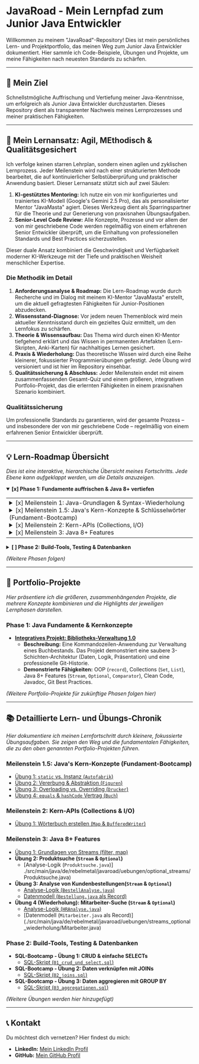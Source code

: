 # JavaRoad - Mein Lernpfad zum Junior Java Entwickler

Willkommen zu meinem "JavaRoad"-Repository! Dies ist mein persönliches Lern- und Projektportfolio, das meinen Weg zum Junior Java Entwickler dokumentiert. Hier sammle ich Code-Beispiele, Übungen und Projekte, um meine Fähigkeiten nach neuesten Standards zu schärfen.

---

## 🎯 Mein Ziel

Schnellstmögliche Auffrischung und Vertiefung meiner Java-Kenntnisse, um erfolgreich als Junior Java Entwickler durchzustarten. Dieses Repository dient als transparenter Nachweis meines Lernprozesses und meiner praktischen Fähigkeiten.

---


## 🧭 Mein Lernansatz: Agil, MEthodisch & Qualitätsgesichert


Ich verfolge keinen starren Lehrplan, sondern einen agilen und zyklischen Lernprozess. Jeder Meilenstein wird nach einer strukturierten Methode bearbeitet, die auf kontinuierlicher Selbstüberprüfung und praktischer Anwendung basiert. Dieser Lernansatz stützt sich auf zwei Säulen:

1.  **KI-gestütztes Mentoring:** Ich nutze ein von mir konfiguriertes und trainiertes KI-Modell (Google's Gemini 2.5 Pro), das als personalisierter Mentor "JavaMasta" agiert. Dieses Werkzeug dient als Sparringspartner für die Theorie und zur Generierung von praxisnahen Übungsaufgaben.
2.  **Senior-Level Code Review:** Alle Konzepte, Prozesse und vor allem der von mir geschriebene Code werden regelmäßig von einem erfahrenen Senior Entwickler überprüft, um die Einhaltung von professionellen Standards und Best Practices sicherzustellen.

Dieser duale Ansatz kombiniert die Geschwindigkeit und Verfügbarkeit moderner KI-Werkzeuge mit der Tiefe und praktischen Weisheit menschlicher Expertise.

### Die Methodik im Detail

1.  **Anforderungsanalyse & Roadmap:** Die Lern-Roadmap wurde durch Recherche und im Dialog mit meinem KI-Mentor "JavaMasta" erstellt, um die aktuell gefragtesten Fähigkeiten für Junior-Positionen abzudecken.
2.  **Wissensstand-Diagnose:** Vor jedem neuen Themenblock wird mein aktueller Kenntnisstand durch ein gezieltes Quiz ermittelt, um den Lernfokus zu schärfen.
3.  **Theorie & Wissensaufbau:** Das Thema wird durch einen KI-Mentor tiefgehend erklärt und das Wissen in permanenten Artefakten (Lern-Skripten, Anki-Karten) für nachhaltiges Lernen gesichert.
4.  **Praxis & Wiederholung:** Das theoretische Wissen wird durch eine Reihe kleinerer, fokussierter Programmierübungen gefestigt. Jede Übung wird versioniert und ist hier im Repository einsehbar.
5.  **Qualitätssicherung & Abschluss:** Jeder Meilenstein endet mit einem zusammenfassenden Gesamt-Quiz und einem größeren, integrativen Portfolio-Projekt, das die erlernten Fähigkeiten in einem praxisnahen Szenario kombiniert.

### Qualitätssicherung
Um professionelle Standards zu garantieren, wird der gesamte Prozess – und insbesondere der von mir geschriebene Code – regelmäßig von einem erfahrenen Senior Entwickler überprüft.

---

## 💡 Lern-Roadmap Übersicht

*Dies ist eine interaktive, hierarchische Übersicht meines Fortschritts. Jede Ebene kann aufgeklappt werden, um die Details anzuzeigen.*

<details open>
<summary><b> [x] Phase 1: Fundamente auffrischen & Java 8+ vertiefen</b></summary>
<table>
<tr>
<td>

<details>
<summary>     [x] Meilenstein 1: Java-Grundlagen & Syntax-Wiederholung</summary>
<br>

- [x] Thema: JVM & Java-Ökosystem
- [x] Thema: Grundlegende Syntax

</details>
<details>
<summary>     [x] Meilenstein 1.5: Java's Kern-Konzepte & Schlüsselwörter (Fundament-Bootcamp)</summary>
<br>

- [x] Thema: `static` vs. Instanz
- [x] Thema: Zugriffsmodifikatoren
- [x] Thema: Konstruktoren, `this` und `super`
- [x] Thema: `final`
- [x] Thema: Die `Object`-Klasse (`equals`, `hashCode`, `toString`)
- [x] Thema: `abstract class` vs. `interface`
- [x] Thema: Methoden-Überladung vs. -Überschreidung

</details>
<details>
<summary>     [x] Meilenstein 2: Kern-APIs (Collections, I/O)</summary>
<br>

- [x] Thema: Das Java Collections Framework
- [x] Thema: Einfache Dateiein- und -ausgabe

</details>
<details>
<summary>     [x] Meilenstein 3: Java 8+ Features</summary>
<br>

- [x] Thema: Lambdas & Funktionale Interfaces
- [x] Thema: Die Java Stream API
- [x] Thema: Der `Optional<T>`-Typ

</details>

</td>
</tr>
</table>
</details>

<details>
<summary><b> [ ] Phase 2: Build-Tools, Testing & Datenbanken</b></summary>
<table>
<tr>
<td>

- [x] Meilenstein: Maven/Gradle
- [x] Meilenstein: JUnit 5 & Mockito
- [x] Meilenstein: Grundlagen der Integrationstests
- [x] Meilenstein: SQL-Grundlagen & JDBC
- [x] **SQL-Bootcamp:** Praxis-Training für SQL mit DBeaver & H2

</td>
</tr>
</table>
</details>

*(Weitere Phasen folgen)*

---

## 🚀 Portfolio-Projekte

*Hier präsentiere ich die größeren, zusammenhängenden Projekte, die mehrere Konzepte kombinieren und die Highlights der jeweiligen Lernphasen darstellen.*

### Phase 1: Java Fundamente & Kernkonzepte
- **[Integratives Projekt: Bibliotheks-Verwaltung 1.0](src/main/java/de/rebelmetal/javaroad/portfolioprojekt/)**
  - **Beschreibung:** Eine Kommandozeilen-Anwendung zur Verwaltung eines Buchbestands. Das Projekt demonstriert eine saubere 3-Schichten-Architektur (Daten, Logik, Präsentation) und eine professionelle Git-Historie.
  - **Demonstrierte Fähigkeiten:** OOP (`record`), Collections (`Set`, `List`), Java 8+ Features (`Stream`, `Optional`, `Comparator`), Clean Code, Javadoc, Git Best Practices.

*(Weitere Portfolio-Projekte für zukünftige Phasen folgen hier)*

---

## 📚 Detaillierte Lern- und Übungs-Chronik

*Hier dokumentiere ich meinen Lernfortschritt durch kleinere, fokussierte Übungsaufgaben. Sie zeigen den Weg und die fundamentalen Fähigkeiten, die zu den oben genannten Portfolio-Projekten führen.*

### Meilenstein 1.5: Java's Kern-Konzepte (Fundament-Bootcamp)
- [Übung 1: `static` vs. Instanz (`Autofabrik`)](./src/main/java/de/rebelmetal/javaroad/bootcamp/statics/Autofabrik.java)
- [Übung 2: Vererbung & Abstraktion (`Figuren`)](./src/main/java/de/rebelmetal/javaroad/bootcamp/vererbung/)
- [Übung 3: Overloading vs. Overriding (`Drucker`)](./src/main/java/de/rebelmetal/javaroad/bootcamp/overloading_vs_overriding/)
- [Übung 4: `equals` & `hashCode` Vertrag (`Buch`)](./src/main/java/de/rebelmetal/javaroad/bootcamp/equals_hashcode/)

### Meilenstein 2: Kern-APIs (Collections & I/O)
- [Übung 1: Wörterbuch erstellen (`Map` & `BufferedWriter`)](./src/main/java/de/rebelmetal/javaroad/uebungen/collections_io/WoerterbuchManager.java)

### Meilenstein 3: Java 8+ Features
- [Übung 1: Grundlagen von Streams (filter, map)](./src/main/java/de/rebelmetal/javaroad/uebungen/streams_lambdas/Datenverarbeitung.java)
- **Übung 2: Produktsuche (`Stream` & `Optional`)**
  - [Analyse-Logik (`Produktsuche.java`)] ./src/main/java/de/rebelmetal/javaroad/uebungen/optional_streams/Produktsuche.java)
- **Übung 3: Analyse von Kundenbestellungen(`Stream` & `Optional`)**
  - [Analyse-Logik (`BestellAnalyse.java`)](./src/main/java/de/rebelmetal/javaroad/uebungen/streams_optional_vertiefung/BestellAnalyse.java)
  - [Datenmodell (`Bestellung.java` als Record)](./src/main/java/de/rebelmetal/javaroad/uebungen/streams_optional_vertiefung/Bestellung.java)
- **Übung 4 (Wiederholung): Mitarbeiter-Suche (`Stream` & `Optional`)**
  - [Analyse-Logik (`HRAnalyse.java`)](./src/main/java/de/rebelmetal/javaroad/uebungen/streams_optional_wiederholung/HRAnalyse.java)
  - [Datenmodell (`Mitarbeiter.java` als Record)] (./src/main/java/de/rebelmetal/javaroad/uebungen/streams_optional_wiederholung/Mitarbeiter.java)

### Phase 2: Build-Tools, Testing & Datenbanken
- **SQL-Bootcamp - Übung 1: CRUD & einfache SELECTs**
  - [SQL-Skript (`01_crud_und_select.sql`)](./sql-uebungen/01_crud_und_select.sql)
- **SQL-Bootcamp - Übung 2: Daten verknüpfen mit JOINs**
  - [SQL-Skript (`02_joins.sql`)](./sql-uebungen/02_joins.sql)
- **SQL-Bootcamp - Übung 3: Daten aggregieren mit GROUP BY**
  - [SQL-Skript (`03_aggregationen.sql`)](./sql-uebungen/03_aggregationen.sql)

*(Weitere Übungen werden hier hinzugefügt)*

---

## 📞 Kontakt

Du möchtest dich vernetzen? Hier findest du mich:
- **LinkedIn:** [Mein LinkedIn Profil](https://www.linkedin.com/in/christoph-breddin-735b1b2a7/)
- **GitHub:** [Mein GitHub Profil](https://github.com/RebelMetal-dev)